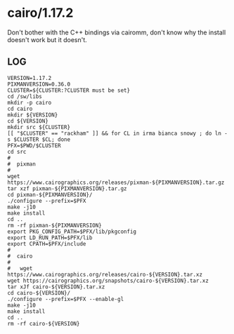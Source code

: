 cairo/1.17.2
============

Don't bother with the C++ bindings via cairomm, don't know why the install doesn't work but it doesn't.


LOG
---

    VERSION=1.17.2
    PIXMANVERSION=0.36.0
    CLUSTER=${CLUSTER:?CLUSTER must be set}
    cd /sw/libs
    mkdir -p cairo
    cd cairo
    mkdir ${VERSION}
    cd ${VERSION}
    mkdir src ${CLUSTER}
    [[ "$CLUSTER" == "rackham" ]] && for CL in irma bianca snowy ; do ln -s $CLUSTER $CL; done
    PFX=$PWD/$CLUSTER
    cd src
    #
    #  pixman
    #
    wget https://www.cairographics.org/releases/pixman-${PIXMANVERSION}.tar.gz
    tar xzf pixman-${PIXMANVERSION}.tar.gz 
    cd pixman-${PIXMANVERSION}/
    ./configure --prefix=$PFX
    make -j10
    make install
    cd ..
    rm -rf pixman-${PIXMANVERSION}
    export PKG_CONFIG_PATH=$PFX/lib/pkgconfig
    export LD_RUN_PATH=$PFX/lib
    export CPATH=$PFX/include
    #
    #  cairo
    #
    #   wget https://www.cairographics.org/releases/cairo-${VERSION}.tar.xz
    wget https://cairographics.org/snapshots/cairo-${VERSION}.tar.xz
    tar xJf cairo-${VERSION}.tar.xz
    cd cairo-${VERSION}/
    ./configure --prefix=$PFX --enable-gl
    make -j10
    make install
    cd ..
    rm -rf cairo-${VERSION}


